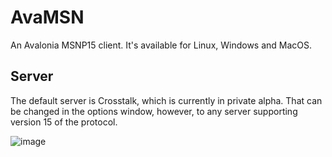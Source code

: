 # AvaMSN

An Avalonia MSNP15 client. It's available for Linux, Windows and MacOS.

## Server
The default server is Crosstalk, which is currently in private alpha. That can be changed in the options window, however, to any server supporting version 15 of the protocol.

![image](https://github.com/campos02/AvaMSN/assets/45215327/19c891e5-e885-4653-8d47-70015e5c5e1e)
